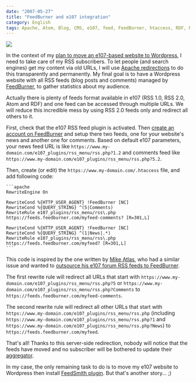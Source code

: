 ```yaml
---
date: "2007-05-27"
title: "FeedBurner and e107 integration"
category: English
tags: Apache, Atom, Blog, CMS, e107, feed, FeedBurner, htaccess, RDF, RSS, Server, Web, WordPress
---
```


![]({attach}e107-and-feedburner.png)

In the context of my [plan to move an e107-based website to Wordpress](https://kevin.deldycke.com/2006/08/e107-to-wordpress-migration-here-is-why/), I need to take care of my RSS subscribers. To let people (and search engines) get my content via old URLs, I will use [Apache redirections](https://en.wikipedia.org/wiki/URL_redirection) to do this transparently and permanently. My final goal is to have a Wordpress website with all RSS feeds (blog posts and comments) managed by [FeedBurner](https://www.feedburner.com), to gather statistics about my audience.

Actually there is plenty of feeds format available in e107 (RSS 1.0, RSS 2.0, Atom and RDF) and one feed can be accessed through multiple URLs. We will reduce this incredible mess by using RSS 2.0 feeds only and redirect all others to it.

First, check that the e107 RSS feed plugin is activated. Then [create an account on FeedBurner](https://www.feedburner.com/fb/a/register) and setup there two feeds, one for your website's news and another one for comments. Based on default e107 parameters, your news feed URL is like `https://www.my-domain.com/e107_plugins/rss_menu/rss.php?1.2` and comments feed like `https://www.my-domain.com/e107_plugins/rss_menu/rss.php?5.2`.

Then, create (or edit) the `https://www.my-domain.com/.htaccess` file, and add following code:

    ```apache
    RewriteEngine On

    RewriteCond %{HTTP_USER_AGENT} !FeedBurner [NC]
    RewriteCond %{QUERY_STRING} ^(5|Comments)
    RewriteRule e107_plugins/rss_menu/rss\.php https://feeds.feedburner.com/myfeed-comments? [R=301,L]

    RewriteCond %{HTTP_USER_AGENT} !FeedBurner [NC]
    RewriteCond %{QUERY_STRING} ^(1|News|.*)
    RewriteRule e107_plugins/rss_menu/rss\.php https://feeds.feedburner.com/myfeed? [R=301,L]
    ```

This code is inspired by the one written by [Mike Atlas](https://www.mikeatlas.com), who had a similar issue and wanted to [outsource his e107 forum RSS feeds to FeedBurner](https://www.mikeatlas.com/blog/2007/03/09/transparently-outsourcing-your-rss-feeds-to-feedburner/).

The first rewrite rule will redirect all URLs that start with `https://www.my-domain.com/e107_plugins/rss_menu/rss.php?5` or `https://www.my-domain.com/e107_plugins/rss_menu/rss.php?Comments` to `https://feeds.feedburner.com/myfeed-comments`.

The second rewrite rule will redirect all other URLs that start with `https://www.my-domain.com/e107_plugins/rss_menu/rss.php` (including `https://www.my-domain.com/e107_plugins/rss_menu/rss.php?1` and `https://www.my-domain.com/e107_plugins/rss_menu/rss.php?News`) to `https://feeds.feedburner.com/myfeed`.

That's all! Thanks to this server-side redirection, nobody will notice that the feeds have moved and no subscriber will be bothered to update their [aggregator](https://en.wikipedia.org/wiki/Aggregator).

In my case, the only remaining task to do is to move my e107 website to Wordpress then install [FeedSmith plugin](https://blogs.feedburner.com/feedburner/archives/2007/05/feedburner_adopts_twoyearold_r_1.php). But that's another story... ;)

